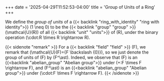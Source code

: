 +++
date = '2025-04-29T11:52:53-04:00'
title = 'Group of Units of a Ring'
+++

We define the _group of units_ of a
{{< backlink "ring_with_identity" "ring with identity">}} \(1 \neq 0\)
to be the {{< backlink "group" "group" >}} \(\mathcal{U}(R)\) of all
{{< backlink "unit" "units">}} of \(R\), under the binary operation
\(\cdot:R \times R \rightarrow R\).

{{< sidenote "remark" >}}
For a {{< backlink "field" "field" >}} \(F\), we remark that
\(\mathcal{U}(F)={F \backslash \{0\}}\), so we just denote the group
of units of \(F\) by \(F^\ast\). Indeed, we observe that \(F\) is an
{{<backlink "abelian_group" "Abelian group">}} under \(+:F \times F
\rightarrow F\), and \(F^\ast\) is an
{{<backlink "abelian_group" "Abelian group">}} under \(\cdot:F \times
F \rightarrow F\).
{{< /sidenote >}}
